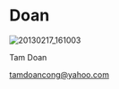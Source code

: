 
# Doan

![20130217_161003](https://cloud.githubusercontent.com/assets/21700749/18289689/0b73f520-7446-11e6-8718-15fbd98e4dad.jpg)

Tam Doan

tamdoancong@yahoo.com
 
